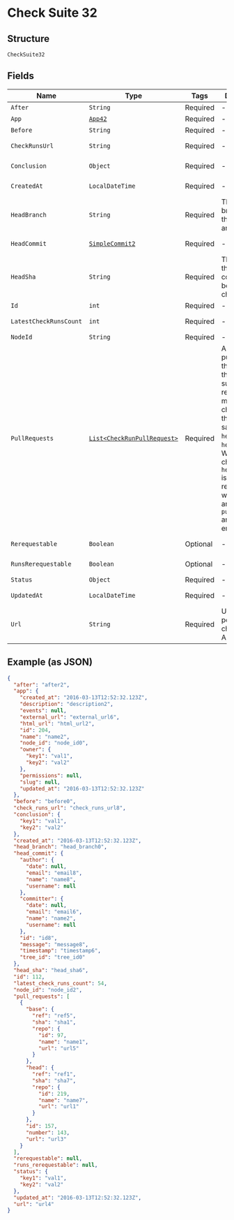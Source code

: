 
# Check Suite 32

## Structure

`CheckSuite32`

## Fields

| Name | Type | Tags | Description | Getter | Setter |
|  --- | --- | --- | --- | --- | --- |
| `After` | `String` | Required | - | String getAfter() | setAfter(String after) |
| `App` | [`App42`](../../doc/models/app-42.md) | Required | - | App42 getApp() | setApp(App42 app) |
| `Before` | `String` | Required | - | String getBefore() | setBefore(String before) |
| `CheckRunsUrl` | `String` | Required | - | String getCheckRunsUrl() | setCheckRunsUrl(String checkRunsUrl) |
| `Conclusion` | `Object` | Required | - | Object getConclusion() | setConclusion(Object conclusion) |
| `CreatedAt` | `LocalDateTime` | Required | - | LocalDateTime getCreatedAt() | setCreatedAt(LocalDateTime createdAt) |
| `HeadBranch` | `String` | Required | The head branch name the changes are on. | String getHeadBranch() | setHeadBranch(String headBranch) |
| `HeadCommit` | [`SimpleCommit2`](../../doc/models/simple-commit-2.md) | Required | - | SimpleCommit2 getHeadCommit() | setHeadCommit(SimpleCommit2 headCommit) |
| `HeadSha` | `String` | Required | The SHA of the head commit that is being checked. | String getHeadSha() | setHeadSha(String headSha) |
| `Id` | `int` | Required | - | int getId() | setId(int id) |
| `LatestCheckRunsCount` | `int` | Required | - | int getLatestCheckRunsCount() | setLatestCheckRunsCount(int latestCheckRunsCount) |
| `NodeId` | `String` | Required | - | String getNodeId() | setNodeId(String nodeId) |
| `PullRequests` | [`List<CheckRunPullRequest>`](../../doc/models/check-run-pull-request.md) | Required | An array of pull requests that match this check suite. A pull request matches a check suite if they have the same `head_sha` and `head_branch`. When the check suite's `head_branch` is in a forked repository it will be `null` and the `pull_requests` array will be empty. | List<CheckRunPullRequest> getPullRequests() | setPullRequests(List<CheckRunPullRequest> pullRequests) |
| `Rerequestable` | `Boolean` | Optional | - | Boolean getRerequestable() | setRerequestable(Boolean rerequestable) |
| `RunsRerequestable` | `Boolean` | Optional | - | Boolean getRunsRerequestable() | setRunsRerequestable(Boolean runsRerequestable) |
| `Status` | `Object` | Required | - | Object getStatus() | setStatus(Object status) |
| `UpdatedAt` | `LocalDateTime` | Required | - | LocalDateTime getUpdatedAt() | setUpdatedAt(LocalDateTime updatedAt) |
| `Url` | `String` | Required | URL that points to the check suite API resource. | String getUrl() | setUrl(String url) |

## Example (as JSON)

```json
{
  "after": "after2",
  "app": {
    "created_at": "2016-03-13T12:52:32.123Z",
    "description": "description2",
    "events": null,
    "external_url": "external_url6",
    "html_url": "html_url2",
    "id": 204,
    "name": "name2",
    "node_id": "node_id0",
    "owner": {
      "key1": "val1",
      "key2": "val2"
    },
    "permissions": null,
    "slug": null,
    "updated_at": "2016-03-13T12:52:32.123Z"
  },
  "before": "before0",
  "check_runs_url": "check_runs_url8",
  "conclusion": {
    "key1": "val1",
    "key2": "val2"
  },
  "created_at": "2016-03-13T12:52:32.123Z",
  "head_branch": "head_branch0",
  "head_commit": {
    "author": {
      "date": null,
      "email": "email8",
      "name": "name8",
      "username": null
    },
    "committer": {
      "date": null,
      "email": "email6",
      "name": "name2",
      "username": null
    },
    "id": "id8",
    "message": "message8",
    "timestamp": "timestamp6",
    "tree_id": "tree_id0"
  },
  "head_sha": "head_sha6",
  "id": 112,
  "latest_check_runs_count": 54,
  "node_id": "node_id2",
  "pull_requests": [
    {
      "base": {
        "ref": "ref5",
        "sha": "sha1",
        "repo": {
          "id": 97,
          "name": "name1",
          "url": "url5"
        }
      },
      "head": {
        "ref": "ref1",
        "sha": "sha7",
        "repo": {
          "id": 219,
          "name": "name7",
          "url": "url1"
        }
      },
      "id": 157,
      "number": 143,
      "url": "url3"
    }
  ],
  "rerequestable": null,
  "runs_rerequestable": null,
  "status": {
    "key1": "val1",
    "key2": "val2"
  },
  "updated_at": "2016-03-13T12:52:32.123Z",
  "url": "url4"
}
```

